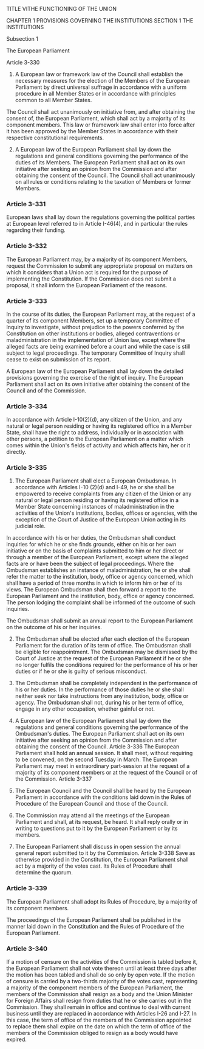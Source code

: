 

TITLE VITHE FUNCTIONING OF THE UNION

CHAPTER 1 PROVISIONS GOVERNING THE INSTITUTIONS
SECTION 1 THE INSTITUTIONS

Subsection 1

The European Parliament

Article 3-330

1. A European law or framework law of the Council shall establish the necessary measures for the
election of the Members of the European Parliament by direct universal suffrage in accordance with a
uniform procedure in all Member States or in accordance with principles common to all Member
States.

The Council shall act unanimously on initiative from, and after obtaining the consent of, the
European Parliament, which shall act by a majority of its component members. This law or
framework law shall enter into force after it has been approved by the Member States in accordance
with their respective constitutional requirements.

2. A European law of the European Parliament shall lay down the regulations and general
conditions governing the performance of the duties of its Members. The European Parliament shall
act on its own initiative after seeking an opinion from the Commission and after obtaining the
consent of the Council. The Council shall act unanimously on all rules or conditions relating to the
taxation of Members or former Members.

### Article 3-331

European laws shall lay down the regulations governing the political parties at European level
referred to in Article I-46(4), and in particular the rules regarding their funding.

### Article 3-332

The European Parliament may, by a majority of its component Members, request the Commission to
submit any appropriate proposal on matters on which it considers that a Union act is required for the
purpose of implementing the Constitution. If the Commission does not submit a proposal, it shall
inform the European Parliament of the reasons.

### Article 3-333

In the course of its duties, the European Parliament may, at the request of a quarter of its component
Members, set up a temporary Committee of Inquiry to investigate, without prejudice to the powers
conferred by the Constitution on other institutions or bodies, alleged contraventions or
maladministration in the implementation of Union law, except where the alleged facts are being
examined before a court and while the case is still subject to legal proceedings.
The temporary Committee of Inquiry shall cease to exist on submission of its report.

A European law of the European Parliament shall lay down the detailed provisions governing the
exercise of the right of inquiry. The European Parliament shall act on its own initiative after obtaining
the consent of the Council and of the Commission.


### Article 3-334

In accordance with Article I-10(2)(d), any citizen of the Union, and any natural or legal person
residing or having its registered office in a Member State, shall have the right to address, individually
or in association with other persons, a petition to the European Parliament on a matter which comes
within the Union's fields of activity and which affects him, her or it directly.

### Article 3-335

1. The European Parliament shall elect a European Ombudsman. In accordance with Articles I-10
(2)(d) and I-49, he or she shall be empowered to receive complaints from any citizen of the Union or
any natural or legal person residing or having its registered office in a Member State concerning
instances of maladministration in the activities of the Union's institutions, bodies, offices or agencies,
with the exception of the Court of Justice of the European Union acting in its judicial role.

In accordance with his or her duties, the Ombudsman shall conduct inquiries for which he or she
finds grounds, either on his or her own initiative or on the basis of complaints submitted to him or
her direct or through a member of the European Parliament, except where the alleged facts are or
have been the subject of legal proceedings. Where the Ombudsman establishes an instance of
maladministration, he or she shall refer the matter to the institution, body, office or agency
concerned, which shall have a period of three months in which to inform him or her of its views. The
European Ombudsman shall then forward a report to the European Parliament and the institution,
body, office or agency concerned. The person lodging the complaint shall be informed of the
outcome of such inquiries.

The Ombudsman shall submit an annual report to the European Parliament on the outcome of his or
her inquiries.

2. The Ombudsman shall be elected after each election of the European Parliament for the duration
of its term of office. The Ombudsman shall be eligible for reappointment.
The Ombudsman may be dismissed by the Court of Justice at the request of the European Parliament
if he or she no longer fulfils the conditions required for the performance of his or her duties or if he
or she is guilty of serious misconduct.

3. The Ombudsman shall be completely independent in the performance of his or her duties. In the
performance of those duties he or she shall neither seek nor take instructions from any institution,
body, office or agency. The Ombudsman shall not, during his or her term of office, engage in any
other occupation, whether gainful or not.
4. A European law of the European Parliament shall lay down the regulations and general
conditions governing the performance of the Ombudsman's duties. The European Parliament shall
act on its own initiative after seeking an opinion from the Commission and after obtaining the
consent of the Council.
Article 3-336
The European Parliament shall hold an annual session. It shall meet, without requiring to be
convened, on the second Tuesday in March.
The European Parliament may meet in extraordinary part-session at the request of a majority of its
component members or at the request of the Council or of the Commission.
Article 3-337
1. The European Council and the Council shall be heard by the European Parliament in accordance
with the conditions laid down in the Rules of Procedure of the European Council and those of the
Council.
2. The Commission may attend all the meetings of the European Parliament and shall, at its
request, be heard. It shall reply orally or in writing to questions put to it by the European Parliament
or by its members.
3. The European Parliament shall discuss in open session the annual general report submitted to it
by the Commission.
Article 3-338
Save as otherwise provided in the Constitution, the European Parliament shall act by a majority of the
votes cast. Its Rules of Procedure shall determine the quorum.


### Article 3-339

The European Parliament shall adopt its Rules of Procedure, by a majority of its component
members.

The proceedings of the European Parliament shall be published in the manner laid down in the
Constitution and the Rules of Procedure of the European Parliament.

### Article 3-340

If a motion of censure on the activities of the Commission is tabled before it, the
European Parliament shall not vote thereon until at least three days after the motion has
been tabled and shall do so only by open vote.
If the motion of censure is carried by a two-thirds majority of the votes cast, representing a majority
of the component members of the European Parliament, the members of the Commission shall
resign as a body and the Union Minister for Foreign Affairs shall resign from duties that he or she
carries out in the Commission. They shall remain in office and continue to deal with current business
until they are replaced in accordance with Articles I-26 and I-27. In this case, the term of office of the
members of the Commission appointed to replace them shall expire on the date on which the term of
office of the members of the Commission obliged to resign as a body would have expired.


